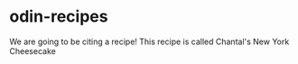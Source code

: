 # odin-recipes
We are going to be citing a recipe!
This recipe is called Chantal's New York Cheesecake
